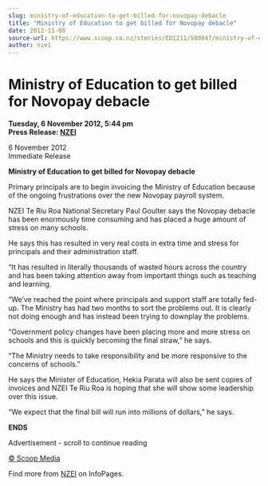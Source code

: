 ```yaml
---
slug: ministry-of-education-to-get-billed-for-novopay-debacle
title: "Ministry of Education to get billed for Novopay debacle"
date: 2012-11-06
source-url: https://www.scoop.co.nz/stories/ED1211/S00047/ministry-of-education-to-get-billed-for-novopay-debacle.htm
author: nzei
---
```

Ministry of Education to get billed for Novopay debacle
=======================================================

**Tuesday, 6 November 2012, 5:44 pm**  
**Press Release: [NZEI](https://info.scoop.co.nz/NZEI)**

6 November 2012  
Immediate Release

**Ministry of Education to get billed for Novopay debacle**

Primary principals are to begin invoicing the Ministry of Education because of the ongoing frustrations over the new Novopay payroll system.

NZEI Te Riu Roa National Secretary Paul Goulter says the Novopay debacle has been enormously time consuming and has placed a huge amount of stress on many schools.

He says this has resulted in very real costs in extra time and stress for principals and their administration staff.

“It has resulted in literally thousands of wasted hours across the country and has been taking attention away from important things such as teaching and learning.

“We’ve reached the point where principals and support staff are totally fed-up. The Ministry has had two months to sort the problems out. It is clearly not doing enough and has instead been trying to downplay the problems.

“Government policy changes have been placing more and more stress on schools and this is quickly becoming the final straw,” he says.

“The Ministry needs to take responsibility and be more responsive to the concerns of schools.”

He says the Minister of Education, Hekia Parata will also be sent copies of invoices and NZEI Te Riu Roa is hoping that she will show some leadership over this issue.

“We expect that the final bill will run into millions of dollars,” he says.

  
**ENDS**  

Advertisement - scroll to continue reading





[© Scoop Media](http://www.scoop.co.nz/about/terms.html)

Find more from [NZEI](https://info.scoop.co.nz/NZEI) on InfoPages.